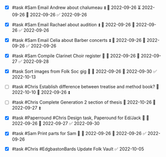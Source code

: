 - [x] #task #Sam Email Andrew about chalumeau ⏫ 🛫 2022-09-26 ⏳ 2022-09-26 📅 2022-09-26 ✅ 2022-09-26
- [x] #task #Sam Email Rachael about audition ⏫ 🛫 2022-09-26 📅 2022-09-26 ✅ 2022-09-26
- [x] #task #Sam Email Celia about Barber concerts ⏫ 🛫 2022-09-26 📅 2022-09-26 ✅ 2022-09-26
- [x] #task #Sam Compile Clarinet Choir register 🔼 🛫 2022-09-26 📅 2022-09-27 ✅ 2022-09-28
- [x] #task Sort images from Folk Soc gig 🔽 🛫 2022-09-26 📅 2022-09-30 ✅ 2022-10-13
- [ ] #task #Chris Establish difference between treatise and method book? 📅 2022-10-10 🛫 2022-09-26 ⏫ 
- [ ] #task #Chris Complete Generation 2 section of thesis 📅 2022-10-26 🛫 2022-09-27 ⏫ 
- [x] #task #Paperround #Chris Design task, Paperound for Ed/Jack 🔼 🛫 2022-09-26 📅 2022-09-27 ✅ 2022-09-30
- [x] #task #Sam Print parts for Sam 🔼 🛫 2022-09-26 📅 2022-09-26 ✅ 2022-09-26
- [x] #task #Chris #EdgbastonBards Update Folk Vault ✅ 2022-10-05

